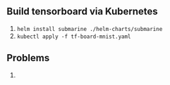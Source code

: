 ## Build tensorboard via Kubernetes

1. `helm install submarine ./helm-charts/submarine`
2. `kubectl apply -f tf-board-mnist.yaml`

## Problems

1.
